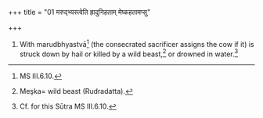 +++
title = "01 मरुद्भ्यस्त्वेति ह्रादुनिहताम् मेष्कहतामप्सु"

+++
1. With marudbhyastvā[^1] (the consecrated sacrificer assigns the cow if it) is struck down by hail or killed by a wild beast,[^2] or drowned in water.[^3]  


[^1]: MS III.6.10.  

[^2]: Meşka= wild beast (Rudradatta).  

[^3]: Cf. for this Sūtra MS III.6.10.
